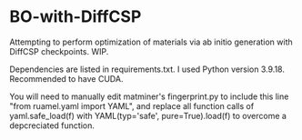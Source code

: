 # BO-with-DiffCSP

Attempting to perform optimization of materials via ab initio generation with DiffCSP checkpoints. WIP.

Dependencies are listed in requirements.txt. I used Python version 3.9.18. Recommended to have CUDA.

You will need to manually edit matminer's fingerprint.py to include this line "from ruamel.yaml import YAML", and replace all function calls of yaml.safe_load(f) with YAML(typ='safe', pure=True).load(f) to overcome a depcreciated function.
